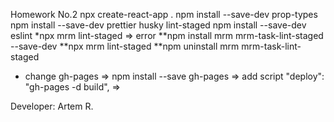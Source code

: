 Homework No.2 npx create-react-app . npm install --save-dev prop-types npm
install --save-dev prettier husky lint-staged npm install --save-dev eslint
\*npx mrm lint-staged => error **npm install mrm mrm-task-lint-staged --save-dev
**npx mrm lint-staged \*\*npm uninstall mrm mrm-task-lint-staged

-   change gh-pages => npm install --save gh-pages => add script "deploy":
    "gh-pages -d build", =>

Developer: Artem R.
